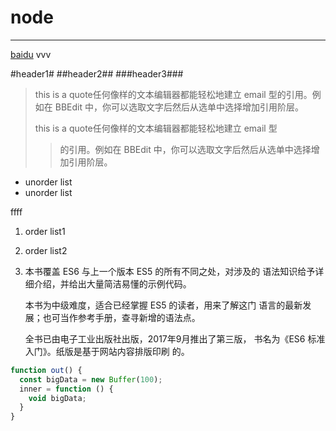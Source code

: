 # node
***
[baidu](www.baidu.com)
vvv

#header1#
##header2##
###header3###

>this is a quote任何像样的文本编辑器都能轻松地建立 email 型的引用。例如在 BBEdit 中，你可以选取文字后然后从选单中选择增加引用阶层。
>
>this is a quote任何像样的文本编辑器都能轻松地建立 email 型
>>的引用。例如在 BBEdit 中，你可以选取文字后然后从选单中选择增加引用阶层。

* unorder list
* unorder list

ffff

1. order list1 
2. order list2

3.  本书覆盖 ES6 与上一个版本 ES5 的所有不同之处，对涉及的	语法知识给予详细介绍，并给出大量简洁易懂的示例代码。

	本书为中级难度，适合已经掌握 ES5 的读者，用来了解这门	语言的最新发展；也可当作参考手册，查寻新增的语法点。

	全书已由电子工业出版社出版，2017年9月推出了第三版，	书名为《ES6 标准入门》。纸版是基于网站内容排版印刷	的。
``` js
function out() {
  const bigData = new Buffer(100);
  inner = function () {
    void bigData;
  }
}
```

